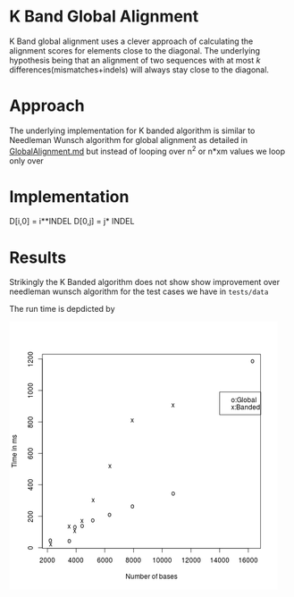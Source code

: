 K Band Global Alignment
=============================


K Band global alignment uses a clever approach
of calculating the alignment scores for elements
close to the diagonal. The underlying hypothesis
being that an alignment of two sequences
with at most _k_ differences(mismatches+indels)
will always stay close to the diagonal.

Approach
=================

The underlying implementation for K banded
algorithm is similar to Needleman Wunsch algorithm for global
alignment as detailed in [GlobalAlignment.md](./GlobalAlignment.md) but
instead of looping over n<sup>2</sup> or n*xm values
we loop only over


Implementation
=====================
D[i,0] = i**INDEL
D[0,j] = j* INDEL

Results
================

Strikingly the K Banded algorithm does not show show improvement over 
needleman wunsch algorithm for the test cases we have in `tests/data`

The run time is depdicted by

![plot](./comparison.png)
